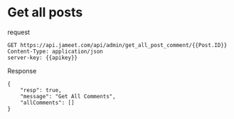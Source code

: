 # Get all posts

request

```http request
GET https://api.jameet.com/api/admin/get_all_post_comment/{{Post.ID}}
Content-Type: application/json
server-key: {{apikey}}

```

Response

```http request
{
    "resp": true,
    "message": "Get All Comments",
    "allComments": []
}
```